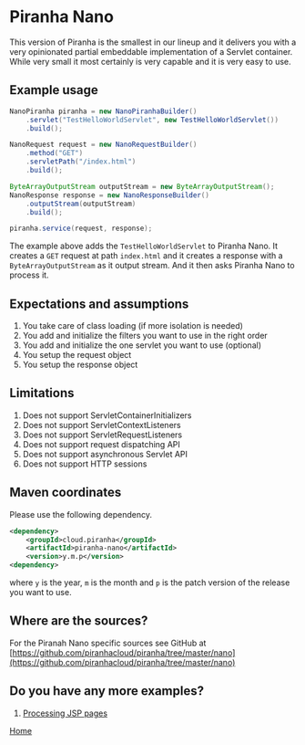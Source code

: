 # Piranha Nano

This version of Piranha is the smallest in our lineup and it delivers you with a
very opinionated partial embeddable implementation of a Servlet container. While
very small it most certainly is very capable and it is very easy to use.

## Example usage

```java
NanoPiranha piranha = new NanoPiranhaBuilder()
    .servlet("TestHelloWorldServlet", new TestHelloWorldServlet())
    .build();

NanoRequest request = new NanoRequestBuilder()
    .method("GET")
    .servletPath("/index.html")
    .build();

ByteArrayOutputStream outputStream = new ByteArrayOutputStream();
NanoResponse response = new NanoResponseBuilder()
    .outputStream(outputStream)
    .build();

piranha.service(request, response);
```

The example above adds the `TestHelloWorldServlet` to Piranha Nano. It creates
a `GET` request at path `index.html` and it creates a response with a
`ByteArrayOutputStream` as it output stream. And it then asks Piranha Nano to
process it.

## Expectations and assumptions

1. You take care of class loading (if more isolation is needed)
1. You add and initialize the filters you want to use in the right order
1. You add and initialize the one servlet you want to use (optional)
1. You setup the request object
1. You setup the response object

## Limitations

1. Does not support ServletContainerInitializers
1. Does not support ServletContextListeners
1. Does not support ServletRequestListeners
1. Does not support request dispatching API
1. Does not support asynchronous Servlet API
1. Does not support HTTP sessions

## Maven coordinates

Please use the following dependency.

````xml
<dependency>
    <groupId>cloud.piranha</groupId>
    <artifactId>piranha-nano</artifactId>
    <version>y.m.p</version>
<dependency>
````

where `y` is the year, `m` is the month and `p` is the patch version of the
release you want to use.

## Where are the sources?

For the Piranah Nano specific sources see GitHub at
[https://github.com/piranhacloud/piranha/tree/master/nano](https://github.com/piranhacloud/piranha/tree/master/nano)

## Do you have any more examples?

1. [Processing JSP pages](pages.md)

[Home](../README.md)
